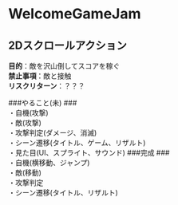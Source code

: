 # WelcomeGameJam #  
  
## 2Dスクロールアクション ##  
**目的**：敵を沢山倒してスコアを稼ぐ  
**禁止事項**：敵と接触  
**リスクリターン**：？？？  
  
###やること(未) ###  
・自機(攻撃)  
・敵(攻撃)  
・攻撃判定(ダメージ、消滅)  
・シーン遷移(タイトル、ゲーム、リザルト)  
・見た目(UI、スプライト、サウンド)
###完成 ###  
・自機(横移動、ジャンプ)  
・敵(移動)  
・攻撃判定  
・シーン遷移(タイトル、リザルト)  
